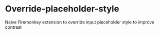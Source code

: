 # Override-placeholder-style
Naive Firemonkey extension to override input placeholder style to improve contrast
